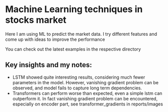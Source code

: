 # Machine Learning techniques in stocks market

Here I am using ML to predict the market data. I try different features and come up with ideas to improve the performance 

You can check out the latest examples in the respective directory

## Key insights and my notes:
<ul>
    <li>
    LSTM showed quite interesting results, considering much fewer parameters in the model. However, vanishing gradient problem can be observed, 
    and model fails to capture long term dependencies.
    </li>
    <li>
    Transformers can perform worse than expected, even a simple lstm can outperform it. 
    In fact vanishing gradient problem can be encountered, especially on encoder part, see transformer_gradients in reports/images
    </li>
</ul>

